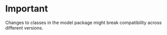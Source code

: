 # Important

Changes to classes in the model package might break compatibility across different versions.
